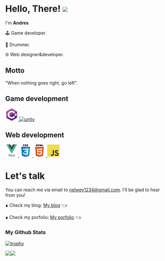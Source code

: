 # Hello, There! <img src="https://media.giphy.com/media/hvRJCLFzcasrR4ia7z/giphy.gif" width="25px">

I'm **Andres** 

🕹 Game developer.

🥁 Drummer.

🌐 Web designer&developer.


## Motto

"When nothing goes right, go left".

 ## Game development
 
 <a href="https://www.w3schools.com/cs/" target="_blank"> <img src="https://raw.githubusercontent.com/devicons/devicon/master/icons/csharp/csharp-original.svg" alt="csharp" width="40" height="40"/> </a> <a href="https://unity.com/" target="_blank"> <img src="https://www.vectorlogo.zone/logos/unity3d/unity3d-icon.svg" alt="unity" width="40" height="40"/> </a> 
 
## Web development

 <a href="https://vuejs.org/" target="_blank"> <img src="https://raw.githubusercontent.com/devicons/devicon/master/icons/vuejs/vuejs-original-wordmark.svg" alt="vuejs" width="40" height="40"/> </a></a> 
  <a href="https://www.w3schools.com/css/" target="_blank"> <img src="https://raw.githubusercontent.com/devicons/devicon/master/icons/css3/css3-original-wordmark.svg" alt="css3" width="40" height="40"/> </a> <a href="https://www.w3.org/html/" target="_blank"> <img src="https://raw.githubusercontent.com/devicons/devicon/master/icons/html5/html5-original-wordmark.svg" alt="html5" width="40" height="40"/> </a>  <a href="https://developer.mozilla.org/en-US/docs/Web/JavaScript" target="_blank"> <img src="https://raw.githubusercontent.com/devicons/devicon/master/icons/javascript/javascript-original.svg" alt="javascript" width="40" height="40"/> </a>
  
# Let's talk

You can reach me via email to nelwey1234@gmail.com. I'll be glad to hear from you!

∎ Check my blog: <a href="https://www.nelwey.me/" target="_blank">My blog</a>  👈

∎ Check my porfolio: <a href="https://nelwey.github.io/" target="_blank">My porfolio</a>  👈

### My Github Stats

[![trophy](https://github-profile-trophy.vercel.app/?username=nelwey&theme=flat)](https://github.com/ryo-ma/github-profile-trophy)

<div>
  <img height="170" align="left" src="https://github-readme-stats.vercel.app/api?username=nelwey&count_private=true&include_all_commits=true&theme=flat" />
  <img src="https://github-readme-stats.vercel.app/api/top-langs/?username=nelwey&layout=compact&theme=flat" />
</div>

